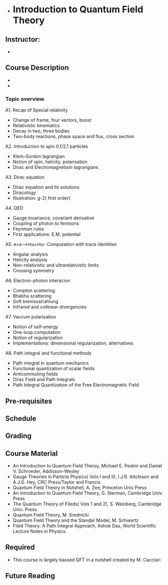 - # Introduction to Quantum Field Theory

Instructor:
-
+
## Course Description
-
-
### Topic overview
A1. Recap of Special relativity
* Change of frame, four vectors, boost
* Relativistic kinematics
* Decay in two, three bodies
* Two-body reactions, phase space and flux, cross section

A2. Introduction to spin 0,1/2,1 particles
* Klein-Gordon lagrangian
* Notion of spin, helicity, polarisation
* Dirac and Electromagnetism lagrangians

A3. Dirac equation 
* Dirac equation and its solutions
* Diracology 
* Illustration: g-2( first order)

A4. QED
* Gauge invariance, covariant derivative
* Coupling of photon to fermions
* Feynman rules 
* First applications: E.M. potential

A5. e+e-->mu+mu- Computation with trace identities
* Angular analysis 
* Helicity analysis
* Non-relativistic and ultrarelativistic limits
* Crossing symmetry

A6. Electron-photon interacion
* Compton scattering
* Bhabha scattering
* Soft bremssstrahlung
* Infrared and collinear divergencies

A7. Vaccum polarisation
* Notion of self-energy
* One-loop computation
* Notion of regularization
* Implementations: dimensional regularization, alternatives

A8. Path integral and functional methods
* Path integral in quantum mechanics
* Functional quantization of scalar fields
* Anticommuting fields
* Dirac Field and Path Integrals
* Path Integral Quantization of the Free Electromagnetic Field
## Pre-requisites

## Schedule

## Grading

## Course Material

* An Introduction to Quantum Field Theroy, Michael E. Peskin and Daniel V. Schroeder, Addisson-Wesley
* Gauge Theories in Particle Physics( Vols I and II), I.J.R. Aitchison and A.J.G. Hey, CRC Press/Taylor and Francis
* Quantum Field Theory in Nutshell, A. Zee, Princeton Univ Press
* An introduction to Quantum Field Theory, G. Sterman, Cambridge Univ. Press
* The Quantum Theory of Fileds( Vols 1 and 2), S. Weinberg, Cambridge Univ. Press
* Quantum Field Theory, M. Srednicki
* Quantum Field Theory and the Standar Model, M. Schwartz
* Field Theory: A Path Integral Approach, Ashok Das, World Scientific Lecture Notes in Physics.
## Required
- This course is largely bassed QFT in a nutshell created by M. Cacciari
## Future Reading


